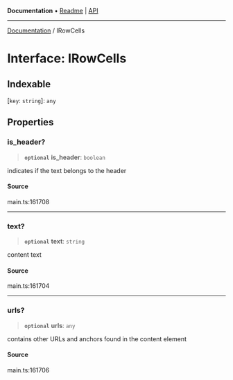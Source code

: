 **Documentation** • [Readme](../README.md) \| [API](../globals.md)

***

[Documentation](../README.md) / IRowCells

# Interface: IRowCells

## Indexable

 \[`key`: `string`\]: `any`

## Properties

### is\_header?

> **`optional`** **is\_header**: `boolean`

indicates if the text belongs to the header

#### Source

main.ts:161708

***

### text?

> **`optional`** **text**: `string`

content text

#### Source

main.ts:161704

***

### urls?

> **`optional`** **urls**: `any`

contains other URLs and anchors found in the content element

#### Source

main.ts:161706
